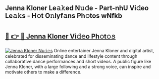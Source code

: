 ## Jenna Kloner Le𝚊𝚔ed N𝚞𝚍e - Part-nhU Vi𝚍eo Le𝚊𝚔s - H𝚘t O𝚗lyf𝚊ns Ph𝚘tos wNfkb

# <h2><a href="http://hf5j8l.feru.top/?c=Jenna+Kloner">🔗 👉 🔴 Jenna Kloner Vi𝚍𝚎o Ph𝚘t𝚘𝚜</a></h2>

[![Jenna Kloner Nu𝚍𝚎s](https://i.imgur.com/0TWrTi3.gif)](http://hf5j8l.feru.top/?c=Jenna+Kloner)
Online entertainer Jenna Kloner and digital artist, celebrated for disseminating dance and lifestyle content through collaborative dance performances and short videos. A public figure like Jenna Kloner, with a large following and a strong voice, can inspire and motivate others to make a difference. 
